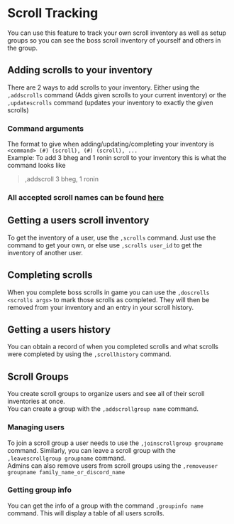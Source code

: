 # Scroll Tracking
You can use this feature to track your own scroll inventory as well as setup groups so you can see the boss scroll inventory
of yourself and others in the group.


## Adding scrolls to your inventory
There are 2 ways to add scrolls to your inventory. Either using the `,addscrolls` command (Adds given scrolls to your current inventory) 
or the `,updatescrolls` command (updates your inventory to exactly the given scrolls)

### Command arguments
The format to give when adding/updating/completing your inventory is `<command> (#) (scroll), (#) (scroll), ...`  
Example: To add 3 bheg and 1 ronin scroll to your inventory this is what the command looks like
> ,addscroll 3 bheg, 1 ronin

### All accepted scroll names can be found [here](scroll_names.md)

## Getting a users scroll inventory
To get the inventory of a user, use the `,scrolls` command. Just use the command to get your own, or else use `,scrolls user_id` to get the inventory of another user.

## Completing scrolls
When you complete boss scrolls in game you can use the `,doscrolls <scrolls args>` to mark those scrolls as completed. They will then be removed 
from your inventory and an entry in your scroll history.

## Getting a users history
You can obtain a record of when you completed scrolls and what scrolls were completed by using the `,scrollhistory` command.

## Scroll Groups
You create scroll groups to organize users and see all of their scroll inventories at once.  
You can create a group with the `,addscrollgroup name` command.   

### Managing users
To join a scroll group a user needs to use the `,joinscrollgroup groupname` command. Similarly, you can leave a scroll group 
with the `,leavescrollgroup groupname` command.  
Admins can also remove users from scroll groups using the `,removeuser groupname family_name_or_discord_name`

### Getting group info
You can get the info of a group with the command `,groupinfo name` command. This will display a table of all users scrolls.  
